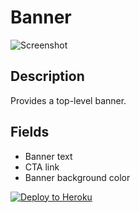 # Banner

![Screenshot](https://github.com/optimizely/extension-library/blob/master/Banner/screenshot.png)

## Description

Provides a top-level banner. 

## Fields

* Banner text
* CTA link
* Banner background color

[![Deploy to Heroku](https://www.herokucdn.com/deploy/button.png)](https://heroku.com/deploy)
